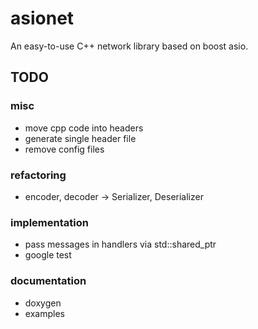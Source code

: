 # asionet
An easy-to-use C++ network library based on boost asio.

## TODO

### misc
- move cpp code into headers
- generate single header file
- remove config files 

### refactoring
- encoder, decoder -> Serializer, Deserializer

### implementation
- pass messages in handlers via std::shared_ptr
- google test

### documentation
- doxygen 
- examples 